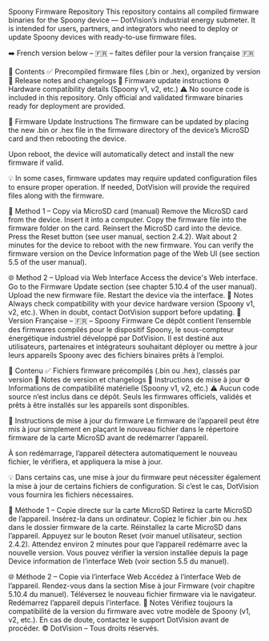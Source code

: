 Spoony Firmware Repository
This repository contains all compiled firmware binaries for the Spoony device — DotVision’s industrial energy submeter.
It is intended for users, partners, and integrators who need to deploy or update Spoony devices with ready-to-use firmware files.

➡️ French version below – 🇫🇷 – faites défiler pour la version française 🇫🇷

📁 Contents
✅ Precompiled firmware files (.bin or .hex), organized by version
📝 Release notes and changelogs
🧭 Firmware update instructions
⚙️ Hardware compatibility details (Spoony v1, v2, etc.)
⚠️ No source code is included in this repository.
Only official and validated firmware binaries ready for deployment are provided.

🔄 Firmware Update Instructions
The firmware can be updated by placing the new .bin or .hex file in the firmware directory of the device’s MicroSD card and then rebooting the device.

Upon reboot, the device will automatically detect and install the new firmware if valid.

💡 In some cases, firmware updates may require updated configuration files to ensure proper operation. If needed, DotVision will provide the required files along with the firmware.

🔧 Method 1 – Copy via MicroSD card (manual)
Remove the MicroSD card from the device.
Insert it into a computer.
Copy the firmware file into the firmware folder on the card.
Reinsert the MicroSD card into the device.
Press the Reset button (see user manual, section 2.4.2).
Wait about 2 minutes for the device to reboot with the new firmware.
You can verify the firmware version on the Device Information page of the Web UI (see section 5.5 of the user manual).

🌐 Method 2 – Upload via Web Interface
Access the device's Web interface.
Go to the Firmware Update section (see chapter 5.10.4 of the user manual).
Upload the new firmware file.
Restart the device via the interface.
📌 Notes
Always check compatibility with your device hardware version (Spoony v1, v2, etc.).
When in doubt, contact DotVision support before updating.
📘 Version Française – 🇫🇷 – Spoony Firmware
Ce dépôt contient l’ensemble des firmwares compilés pour le dispositif Spoony, le sous-compteur énergétique industriel développé par DotVision.
Il est destiné aux utilisateurs, partenaires et intégrateurs souhaitant déployer ou mettre à jour leurs appareils Spoony avec des fichiers binaires prêts à l’emploi.

📁 Contenu
✅ Fichiers firmware précompilés (.bin ou .hex), classés par version
📝 Notes de version et changelogs
🧭 Instructions de mise à jour
⚙️ Informations de compatibilité matérielle (Spoony v1, v2, etc.)
⚠️ Aucun code source n’est inclus dans ce dépôt.
Seuls les firmwares officiels, validés et prêts à être installés sur les appareils sont disponibles.

🔄 Instructions de mise à jour du firmware
Le firmware de l’appareil peut être mis à jour simplement en plaçant le nouveau fichier dans le répertoire firmware de la carte MicroSD avant de redémarrer l’appareil.

À son redémarrage, l’appareil détectera automatiquement le nouveau fichier, le vérifiera, et appliquera la mise à jour.

💡 Dans certains cas, une mise à jour du firmware peut nécessiter également la mise à jour de certains fichiers de configuration. Si c’est le cas, DotVision vous fournira les fichiers nécessaires.

🔧 Méthode 1 – Copie directe sur la carte MicroSD
Retirez la carte MicroSD de l’appareil.
Insérez-la dans un ordinateur.
Copiez le fichier .bin ou .hex dans le dossier firmware de la carte.
Réinstallez la carte MicroSD dans l’appareil.
Appuyez sur le bouton Reset (voir manuel utilisateur, section 2.4.2).
Attendez environ 2 minutes pour que l’appareil redémarre avec la nouvelle version.
Vous pouvez vérifier la version installée depuis la page Device information de l’interface Web (voir section 5.5 du manuel).

🌐 Méthode 2 – Copie via l’interface Web
Accédez à l’interface Web de l’appareil.
Rendez-vous dans la section Mise à jour Firmware (voir chapitre 5.10.4 du manuel).
Téléversez le nouveau fichier firmware via le navigateur.
Redémarrez l’appareil depuis l’interface.
📌 Notes
Vérifiez toujours la compatibilité de la version du firmware avec votre modèle de Spoony (v1, v2, etc.).
En cas de doute, contactez le support DotVision avant de procéder.
© DotVision – Tous droits réservés.
